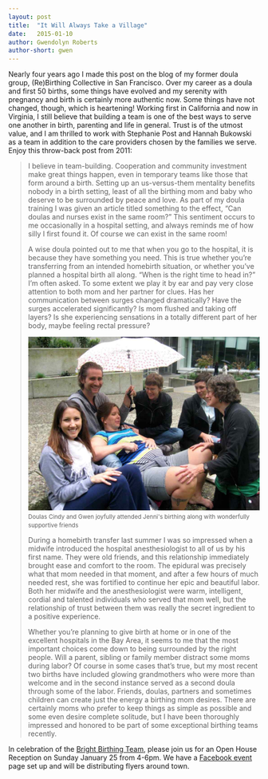 ```yaml
---
layout: post
title:  "It Will Always Take a Village"
date:   2015-01-10
author: Gwendolyn Roberts
author-short: gwen
---
```


Nearly four years ago I made this post on the blog of my former doula group, (Re)Birthing Collective in San Francisco. Over my career as a doula and first 50 births, some things have evolved and my serenity with pregnancy and birth is certainly more authentic now. Some things have not changed, though, which is heartening! Working first in California and now in Virginia, I still believe that building a team is one of the best ways to serve one another in birth, parenting and life in general. Trust is of the utmost value, and I am thrilled to work with Stephanie Post and Hannah Bukowski as a team in addition to the care providers chosen by the families we serve. Enjoy this throw-back post from 2011:

> I believe in team-building. Cooperation and community investment make great things happen, even in temporary teams like those that form around a birth. Setting up an us-versus-them mentality benefits nobody in a birth setting, least of all the birthing mom and baby who deserve to be surrounded by peace and love. As part of my doula training I was given an article titled something to the effect, “Can doulas and nurses exist in the same room?” This sentiment occurs to me occasionally in a hospital setting, and always reminds me of how silly I first found it. Of course we can exist in the same room!
> 
> A wise doula pointed out to me that when you go to the hospital, it is because they have something you need. This is true whether you’re transferring from an intended homebirth situation, or whether you’ve planned a hospital birth all along. “When is the right time to head in?” I’m often asked. To some extent we play it by ear and pay very close attention to both mom and her partner for clues. Has her communication between surges changed dramatically? Have the surges accelerated significantly? Is mom flushed and taking off layers? Is she experiencing sensations in a totally different part of her body, maybe feeling rectal pressure?
> 
> ![Jenni](/images/blog/jenni.jpg)
> <small>Doulas Cindy and Gwen joyfully attended Jenni's birthing along with wonderfully supportive friends</small>
> 
> During a homebirth transfer last summer I was so impressed when a midwife introduced the hospital anesthesiologist to all of us by his first name. They were old friends, and this relationship immediately brought ease and comfort to the room. The epidural was precisely what that mom needed in that moment, and after a few hours of much needed rest, she was fortified to continue her epic and beautiful labor. Both her midwife and the anesthesiologist were warm, intelligent, cordial and talented individuals who served that mom well, but the relationship of trust between them was really the secret ingredient to a positive experience.
> 
> Whether you’re planning to give birth at home or in one of the excellent hospitals in the Bay Area, it seems to me that the most important choices come down to being surrounded by the right people. Will a parent, sibling or family member distract some moms during labor? Of course in some cases that’s true, but my most recent two births have included glowing grandmothers who were more than welcome and in the second instance served as a second doula through some of the labor. Friends, doulas, partners and sometimes children can create just the energy a birthing mom desires. There are certainly moms who prefer to keep things as simple as possible and some even desire complete solitude, but I have been thoroughly impressed and honored to be part of some exceptional birthing teams recently.

In celebration of the [Bright Birthing Team](/aboutus), please join us for an Open House Reception on Sunday January 25 from 4-6pm. We have a [Facebook event](https://www.facebook.com/events/337696536417516/) page set up and will be distributing flyers around town. 
